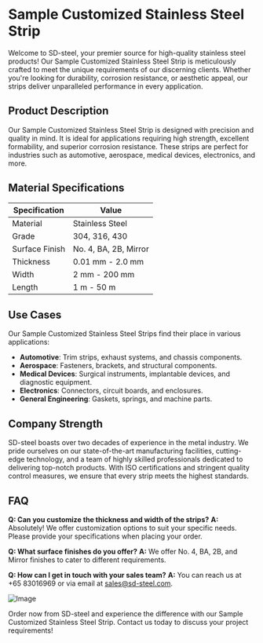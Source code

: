 # Sample Customized Stainless Steel Strip

Welcome to SD-steel, your premier source for high-quality stainless steel products! Our Sample Customized Stainless Steel Strip is meticulously crafted to meet the unique requirements of our discerning clients. Whether you're looking for durability, corrosion resistance, or aesthetic appeal, our strips deliver unparalleled performance in every application.

## Product Description

Our Sample Customized Stainless Steel Strip is designed with precision and quality in mind. It is ideal for applications requiring high strength, excellent formability, and superior corrosion resistance. These strips are perfect for industries such as automotive, aerospace, medical devices, electronics, and more.

## Material Specifications

| Specification         | Value                  |
|-----------------------|------------------------|
| Material              | Stainless Steel        |
| Grade                 | 304, 316, 430          |
| Surface Finish        | No. 4, BA, 2B, Mirror   |
| Thickness             | 0.01 mm - 2.0 mm       |
| Width                 | 2 mm - 200 mm          |
| Length                | 1 m - 50 m             |

## Use Cases

Our Sample Customized Stainless Steel Strips find their place in various applications:
- **Automotive**: Trim strips, exhaust systems, and chassis components.
- **Aerospace**: Fasteners, brackets, and structural components.
- **Medical Devices**: Surgical instruments, implantable devices, and diagnostic equipment.
- **Electronics**: Connectors, circuit boards, and enclosures.
- **General Engineering**: Gaskets, springs, and machine parts.

## Company Strength

SD-steel boasts over two decades of experience in the metal industry. We pride ourselves on our state-of-the-art manufacturing facilities, cutting-edge technology, and a team of highly skilled professionals dedicated to delivering top-notch products. With ISO certifications and stringent quality control measures, we ensure that every strip meets the highest standards.

## FAQ

**Q: Can you customize the thickness and width of the strips?**
**A:** Absolutely! We offer customization options to suit your specific needs. Please provide your specifications when placing your order.

**Q: What surface finishes do you offer?**
**A:** We offer No. 4, BA, 2B, and Mirror finishes to cater to different requirements.

**Q: How can I get in touch with your sales team?**
**A:** You can reach us at +65 83016969 or via email at sales@sd-steel.com.

![Image](https://github.com/user-attachments/assets/2567258e-e124-4816-932d-1809bd27ef0b)

Order now from SD-steel and experience the difference with our Sample Customized Stainless Steel Strip. Contact us today to discuss your project requirements!
